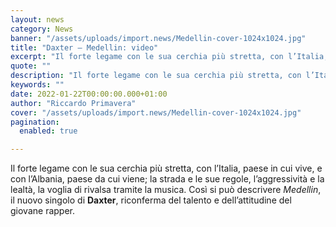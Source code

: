 ```yaml
---
layout: news
category: News
banner: "/assets/uploads/import.news/Medellin-cover-1024x1024.jpg"
title: "Daxter – Medellin: video"
excerpt: "Il forte legame con le sua cerchia più stretta, con l’Italia, paese in cui vive, e con l’Albania, paese da cui viene; la strada e le sue regole, l’aggressività e la lealtà, la voglia di rivalsa tramite la musica. Così si può descrivere Medellin, il nuovo singolo di Daxter, riconferma del talento e dell’attitudine del [&hellip"
quote: ""
description: "Il forte legame con le sua cerchia più stretta, con l’Italia, paese in cui vive, e con l’Albania, paese da cui viene; la strada e le sue regole, l’aggressività e la lealtà, la voglia di rivalsa tramite la musica. Così si può descrivere Medellin, il nuovo singolo di Daxter, riconferma del talento e dell’attitudine del [&hellip"
keywords: ""
date: 2022-01-22T00:00:00.000+01:00
author: "Riccardo Primavera"
cover: "/assets/uploads/import.news/Medellin-cover-1024x1024.jpg"
pagination:
  enabled: true

---
```


Il forte legame con le sua cerchia più stretta, con l’Italia, paese in cui vive, e con l’Albania, paese da cui viene; la strada e le sue regole, l’aggressività e la lealtà, la voglia di rivalsa tramite la musica. Così si può descrivere _Medellin_, il nuovo singolo di **Daxter**, riconferma del talento e dell’attitudine del giovane rapper.
